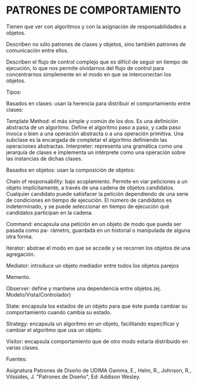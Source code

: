 # PATRONES DE COMPORTAMIENTO


Tienen que ver con algoritmos y con la asignación de responsabilidades a objetos.

Describen no sólo patrones de clases y objetos, sino también patrones de comunicación entre ellos.

Describen el flujo de control complejo que es difícil de seguir en tiempo de ejecución, lo que nos permite olvidarnos del flujo de control para concentrarnos simplemente en el modo en que se interconectan los objetos.

Tipos:

Basados en clases: usan la herencia para distribuir el comportamiento entre clases:

Template Method: el más simple y común de los dos. Es una definición abstracta de un algoritmo. Define el algoritmo paso a paso, y cada paso invoca o bien a una operación abstracta o a una operación primitiva. Una subclase es la encargada de completar el algoritmo definiendo las operaciones abstractas.
Interpreter: representa una gramática como una jerarquía de clases e implementa un intérprete como una operación sobre las instancias de dichas clases.

Basados en objetos: usan la composición de objetos:

Chain of responsability: bajo acoplamiento. Permite en viar peticiones a un objeto implícitamente, a través de una cadena de objetos candidatos. Cualquier candidato puede satisfacer la petición dependiendo de una serie de condiciones en tiempo de ejecución. El número de candidatos es indeterminado, y se puede seleccionar en tiempo de ejecución qué candidatos participan en la cadena.

Command: encapsula una petición en un objeto de modo que pueda ser pasada como pa- rámetro, guardada en un historial o manipulada de alguna otra forma.

Iterator: abstrae el modo en que se accede y se recorren los objetos de una agregación.

Mediator: introduce un objeto mediador entre todos los objetos parejos

Memento.

Observer: define y mantiene una dependencia entre objetos.(ej. Modelo/Vista/Controlador)

State: encapsula los estados de un objeto para que éste pueda cambiar su comportamiento cuando cambia su estado.

Strategy: encapsula un algoritmo en un objeto, facilitando especificar y cambiar el algoritmo que usa un objeto.

Visitor: encapsula comportamiento que de otro modo estaría distribuido en varias clases.

Fuentes:

Asignatura Patrones de Diseño de UDIMA
Gamma, E., Helm, R., Johnson, R., Vilssides, J. "Patrones de Diseño", Ed: Addison Wesley.

